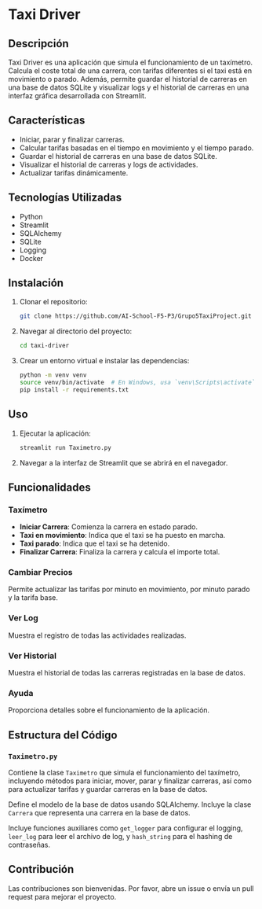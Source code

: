 # Taxi Driver

## Descripción

Taxi Driver es una aplicación que simula el funcionamiento de un taxímetro. Calcula el coste total de una carrera, con tarifas diferentes si el taxi está en movimiento o parado. Además, permite guardar el historial de carreras en una base de datos SQLite y visualizar logs y el historial de carreras en una interfaz gráfica desarrollada con Streamlit.

## Características

- Iniciar, parar y finalizar carreras.
- Calcular tarifas basadas en el tiempo en movimiento y el tiempo parado.
- Guardar el historial de carreras en una base de datos SQLite.
- Visualizar el historial de carreras y logs de actividades.
- Actualizar tarifas dinámicamente.

## Tecnologías Utilizadas

- Python
- Streamlit
- SQLAlchemy
- SQLite
- Logging
- Docker

## Instalación

1. Clonar el repositorio:
    ```sh
    git clone https://github.com/AI-School-F5-P3/Grupo5TaxiProject.git
    ```
2. Navegar al directorio del proyecto:
    ```sh
    cd taxi-driver
    ```
3. Crear un entorno virtual e instalar las dependencias:
    ```sh
    python -m venv venv
    source venv/bin/activate  # En Windows, usa `venv\Scripts\activate`
    pip install -r requirements.txt
    ```

## Uso

1. Ejecutar la aplicación:
    ```sh
    streamlit run Taximetro.py
    ```
2. Navegar a la interfaz de Streamlit que se abrirá en el navegador.

## Funcionalidades

### Taxímetro

- **Iniciar Carrera**: Comienza la carrera en estado parado.
- **Taxi en movimiento**: Indica que el taxi se ha puesto en marcha.
- **Taxi parado**: Indica que el taxi se ha detenido.
- **Finalizar Carrera**: Finaliza la carrera y calcula el importe total.

### Cambiar Precios

Permite actualizar las tarifas por minuto en movimiento, por minuto parado y la tarifa base.

### Ver Log

Muestra el registro de todas las actividades realizadas.

### Ver Historial

Muestra el historial de todas las carreras registradas en la base de datos.

### Ayuda

Proporciona detalles sobre el funcionamiento de la aplicación.

## Estructura del Código

### `Taximetro.py`

Contiene la clase `Taximetro` que simula el funcionamiento del taxímetro, incluyendo métodos para iniciar, mover, parar y finalizar carreras, así como para actualizar tarifas y guardar carreras en la base de datos.

Define el modelo de la base de datos usando SQLAlchemy. Incluye la clase `Carrera` que representa una carrera en la base de datos.

Incluye funciones auxiliares como `get_logger` para configurar el logging, `leer_log` para leer el archivo de log, y `hash_string` para el hashing de contraseñas.

## Contribución

Las contribuciones son bienvenidas. Por favor, abre un issue o envía un pull request para mejorar el proyecto.
